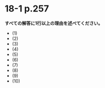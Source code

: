 # 18-1 p.257
__すべての解答に1行以上の理由を述べてください。__
- (1)
- (2)
- (3)
- (4)
- (5)
- (6)
- (7)
- (8)
- (9)
- (10)